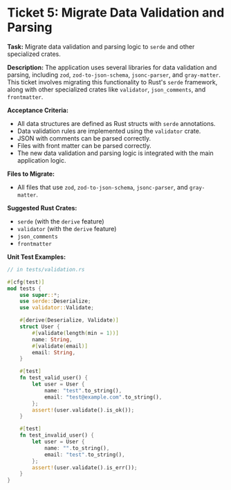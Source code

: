 # Ticket 5: Migrate Data Validation and Parsing

**Task:** Migrate data validation and parsing logic to `serde` and other specialized crates.

**Description:** The application uses several libraries for data validation and parsing, including `zod`, `zod-to-json-schema`, `jsonc-parser`, and `gray-matter`. This ticket involves migrating this functionality to Rust's `serde` framework, along with other specialized crates like `validator`, `json_comments`, and `frontmatter`.

**Acceptance Criteria:**
- All data structures are defined as Rust structs with `serde` annotations.
- Data validation rules are implemented using the `validator` crate.
- JSON with comments can be parsed correctly.
- Files with front matter can be parsed correctly.
- The new data validation and parsing logic is integrated with the main application logic.

**Files to Migrate:**
- All files that use `zod`, `zod-to-json-schema`, `jsonc-parser`, and `gray-matter`.

**Suggested Rust Crates:**
- `serde` (with the `derive` feature)
- `validator` (with the `derive` feature)
- `json_comments`
- `frontmatter`

**Unit Test Examples:**

```rust
// in tests/validation.rs

#[cfg(test)]
mod tests {
    use super::*;
    use serde::Deserialize;
    use validator::Validate;

    #[derive(Deserialize, Validate)]
    struct User {
        #[validate(length(min = 1))]
        name: String,
        #[validate(email)]
        email: String,
    }

    #[test]
    fn test_valid_user() {
        let user = User {
            name: "test".to_string(),
            email: "test@example.com".to_string(),
        };
        assert!(user.validate().is_ok());
    }

    #[test]
    fn test_invalid_user() {
        let user = User {
            name: "".to_string(),
            email: "test".to_string(),
        };
        assert!(user.validate().is_err());
    }
}
```
